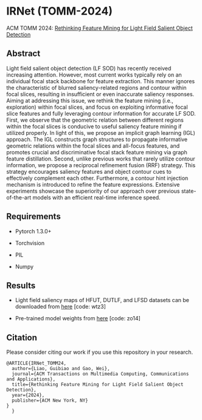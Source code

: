 # IRNet (TOMM-2024)

ACM TOMM 2024: [Rethinking Feature Mining for Light Field Salient Object Detection](https://dl.acm.org/doi/10.1145/3676967)

## Abstract
Light field salient object detection (LF SOD) has recently received increasing attention. However, most current works typically rely on an individual focal stack backbone for feature extraction. This manner ignores the characteristic of blurred saliency-related regions and contour within focal slices, resulting in insufficient or even inaccurate saliency responses. Aiming at addressing this issue, we rethink the feature mining (i.e., exploration) within focal slices, and focus on exploiting informative focal slice features and fully leveraging contour information for accurate LF SOD. First, we observe that the geometric relation between different regions within the focal slices is conducive to useful saliency feature mining if utilized properly. In light of this, we propose an implicit graph learning (IGL) approach. The IGL constructs graph structures to propagate informative geometric relations within the focal slices and all-focus features, and promotes crucial and discriminative focal stack feature mining via graph feature distillation. Second, unlike previous works that rarely utilize contour information, we propose a reciprocal refinement fusion (RRF) strategy. This strategy encourages saliency features and object contour cues to effectively complement each other. Furthermore, a contour hint injection mechanism is introduced to refine the feature expressions. Extensive experiments showcase the superiority of our approach over previous state-of-the-art models with an efficient real-time inference speed. 


## Requirements
* Pytorch 1.3.0+   

* Torchvision   

* PIL   

* Numpy


## Results
* Light field saliency maps of HFUT, DUTLF, and LFSD datasets can be downloaded from [here](https://pan.baidu.com/s/1QvbKM_t2SMaQKL6sh5HqXw) [code: wtz3]  

* Pre-trained model weights from [here](https://pan.baidu.com/s/1Lk-rxJo6swf3sjW2t6nf5Q) [code: zo14]


## Citation
Please consider citing our work if you use this repository in your research.
```
@ARTICLE{IRNet_TOMM24,
  author={Liao, Guibiao and Gao, Wei},
  journal={ACM Transactions on Multimedia Computing, Communications and Applications},
  title={Rethinking Feature Mining for Light Field Salient Object Detection}, 
  year={2024},
  publisher={ACM New York, NY}
}
  }
```
